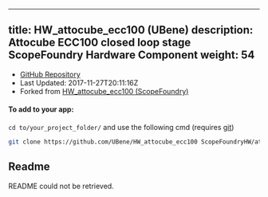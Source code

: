 
---
title: HW_attocube_ecc100 (UBene)
description: Attocube ECC100 closed loop stage ScopeFoundry Hardware Component
weight: 54
---
- [GitHub Repository](https://github.com/UBene/HW_attocube_ecc100)
- Last Updated: 2017-11-27T20:11:16Z
- Forked from [HW_attocube_ecc100 (ScopeFoundry)](/docs/301_existing-hardware-components/hw_attocube_ecc100-scopefoundry)

#### To add to your app:

`cd to/your_project_folder/` and use the following cmd (requires [git](/docs/100_development-environment/20_git/))

```bash
git clone https://github.com/UBene/HW_attocube_ecc100 ScopeFoundryHW/attocube_ecc100
```


## Readme
README could not be retrieved.
